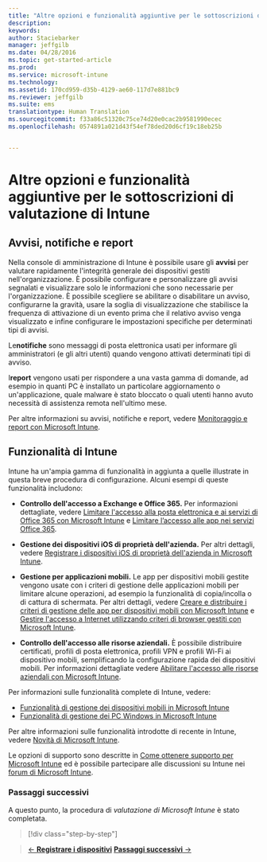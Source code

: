 ```yaml
---
title: "Altre opzioni e funzionalità aggiuntive per le sottoscrizioni di valutazione di Intune | Microsoft Intune"
description: 
keywords: 
author: Staciebarker
manager: jeffgilb
ms.date: 04/28/2016
ms.topic: get-started-article
ms.prod: 
ms.service: microsoft-intune
ms.technology: 
ms.assetid: 170cd959-d35b-4129-ae60-117d7e881bc9
ms.reviewer: jeffgilb
ms.suite: ems
translationtype: Human Translation
ms.sourcegitcommit: f33a86c51320c75ce74d20e0cac2b9581990ecec
ms.openlocfilehash: 0574891a021d43f54ef78ded20d6cf19c18eb25b


---
```


# Altre opzioni e funzionalità aggiuntive per le sottoscrizioni di valutazione di Intune

## Avvisi, notifiche e report
Nella console di amministrazione di Intune è possibile usare gli **avvisi** per valutare rapidamente l'integrità generale dei dispositivi gestiti nell'organizzazione. È possibile configurare e personalizzare gli avvisi segnalati e visualizzare solo le informazioni che sono necessarie per l'organizzazione. È possibile scegliere se abilitare o disabilitare un avviso, configurarne la gravità, usare la soglia di visualizzazione che stabilisce la frequenza di attivazione di un evento prima che il relativo avviso venga visualizzato e infine configurare le impostazioni specifiche per determinati tipi di avvisi.

Le**notifiche** sono messaggi di posta elettronica usati per informare gli amministratori (e gli altri utenti) quando vengono attivati determinati tipi di avviso.

I**report** vengono usati per rispondere a una vasta gamma di domande, ad esempio in quanti PC è installato un particolare aggiornamento o un'applicazione, quale malware è stato bloccato o quali utenti hanno avuto necessità di assistenza remota nell'ultimo mese.

Per altre informazioni su avvisi, notifiche e report, vedere [Monitoraggio e report con Microsoft Intune](/Intune/Deploy-Use/monitoring-and-reports-with-microsoft-intune).

## Funzionalità di Intune
Intune ha un'ampia gamma di funzionalità in aggiunta a quelle illustrate in questa breve procedura di configurazione. Alcuni esempi di queste funzionalità includono:

-   **Controllo dell'accesso a Exchange e Office 365.** Per informazioni dettagliate, vedere [Limitare l'accesso alla posta elettronica e ai servizi di Office 365 con Microsoft Intune](https://technet.microsoft.com/library/dn705841.aspx) e [Limitare l’accesso alle app nei servizi Office 365](https://technet.microsoft.com/library/dn818907.aspx).

-   **Gestione dei dispositivi iOS di proprietà dell'azienda.** Per altri dettagli, vedere [Registrare i dispositivi iOS di proprietà dell'azienda in Microsoft Intune](/Intune/Deploy-Use/enroll-corporate-owned-ios-devices-in-microsoft-intune).

-   **Gestione per applicazioni mobili.** Le app per dispositivi mobili gestite vengono usate con i criteri di gestione delle applicazioni mobili per limitare alcune operazioni, ad esempio la funzionalità di copia/incolla o di cattura di schermata. Per altri dettagli, vedere [Creare e distribuire i criteri di gestione delle app per dispositivi mobili con Microsoft Intune](/Intune/Deploy-Use/create-and-deploy-mobile-app-management-policies-with-microsoft-intune) e [Gestire l'accesso a Internet utilizzando criteri di browser gestiti con Microsoft Intune](/Intune/Deploy-Use/manage-internet-access-using-managed-browser-policies).

-   **Controllo dell'accesso alle risorse aziendali.** È possibile distribuire certificati, profili di posta elettronica, profili VPN e profili Wi-Fi ai dispositivo mobili, semplificando la configurazione rapida dei dispositivi mobili. Per informazioni dettagliate vedere [Abilitare l'accesso alle risorse aziendali con Microsoft Intune](/Intune/Deploy-Use/enable-access-to-company-resources-with-microsoft-intune).

Per informazioni sulle funzionalità complete di Intune, vedere:
- [Funzionalità di gestione dei dispositivi mobili in Microsoft Intune](/intune/get-started/mobile-device-management-capabilities-in-microsoft-intune)
- [Funzionalità di gestione dei PC Windows in Microsoft Intune](/intune/get-started/windows-pc-management-capabilities-in-microsoft-intune)

Per altre informazioni sulle funzionalità introdotte di recente in Intune, vedere [Novità di Microsoft Intune](/Intune/Deploy-Use/whats-new-in-microsoft-intune).

Le opzioni di supporto sono descritte in [Come ottenere supporto per Microsoft Intune](/Intune/Troubleshoot/how-to-get-support-for-microsoft-intune) ed è possibile partecipare alle discussioni su Intune nei [forum di Microsoft Intune](https://social.technet.microsoft.com/Forums/en-US/home?forum=microsoftintuneprod).

### Passaggi successivi
A questo punto, la procedura di *valutazione di Microsoft Intune* è stato completata.

>[!div class="step-by-step"]

>[&larr; **Registrare i dispositivi**](.\get-started-with-a-30-day-trial-of-microsoft-intune-step-5.md)     [**Passaggi successivi** &rarr;](.\get-started-with-a-30-day-trial-of-microsoft-intune-step-7.md)  



<!--HONumber=Jun16_HO4-->


